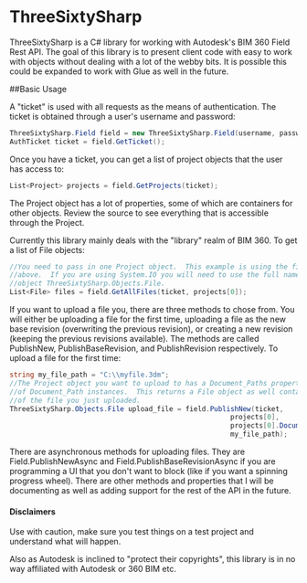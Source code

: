 ThreeSixtySharp
===============

ThreeSixtySharp is a C# library for working with Autodesk's BIM 360 Field Rest API.  The goal of this library is to present client code with easy to work with objects without dealing with a lot of the webby bits.  It is possible this could be expanded to work with Glue as well in the future.


##Basic Usage

A "ticket" is used with all requests as the means of authentication.  The ticket is obtained through a user's username and password:

```C#
ThreeSixtySharp.Field field = new ThreeSixtySharp.Field(username, password);
AuthTicket ticket = field.GetTicket();
```

Once you have a ticket, you can get a list of project objects that the user has access to:

```C#
List<Project> projects = field.GetProjects(ticket);
```

The Project object has a lot of properties, some of which are containers for other objects.  Review the source to see everything that is accessible through the Project.  

Currently this library mainly deals with the "library" realm of BIM 360.  To get a list of File objects:

```C#
//You need to pass in one Project object.  This example is using the first one from the example
//above.  If you are using System.IO you will need to use the full name of the File 
//object ThreeSixtySharp.Objects.File.
List<File> files = field.GetAllFiles(ticket, projects[0]);
```

If you want to upload a file you, there are three methods to chose from.  You will either be uploading a file for the first time, uploading a file as the new base revision (overwriting the previous revision), or creating a new revision (keeping the previous revisions available).  The methods are called PublishNew, PublishBaseRevision, and PublishRevision respectively.  To upload a file for the first time:

```C#
string my_file_path = "C:\\myfile.3dm";
//The Project object you want to upload to has a Document_Paths property that is a list 
//of Document_Path instances.  This returns a File object as well containing the metadata 
//of the file you just uploaded.
ThreeSixtySharp.Objects.File upload_file = field.PublishNew(ticket, 
                                                      projects[0], 
                                                      projects[0].Document_Paths[0],
                                                      my_file_path);
```



There are asynchronous methods for uploading files.  They are Field.PublishNewAsync and Field.PublishBaseRevisionAsync if you are programming a UI that you don't want to block (like if you want a spinning progress wheel). There are other methods and properties that I will be documenting as well as adding support for the rest of the API in the future.

#### Disclaimers

Use with caution, make sure you test things on a test project and understand what will happen.

Also as Autodesk is inclined to "protect  their copyrights", this library is in no way affiliated with Autodesk or 360 BIM etc.

